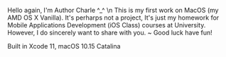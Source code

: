 Hello again, I'm Author Charle ^_^ \n
This is my first work on MacOS (my AMD OS X Vanilla).
It's perharps not a project, It's just my homework for Mobile Applications Development (iOS Class) courses at University.
However, I do sincerely want to share with you.
~ Good luck have fun!

Built in Xcode 11, macOS 10.15 Catalina
